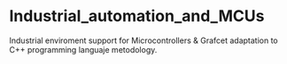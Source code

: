 # Industrial_automation_and_MCUs
Industrial enviroment support for Microcontrollers & Grafcet adaptation to C++ programming languaje metodology. 
